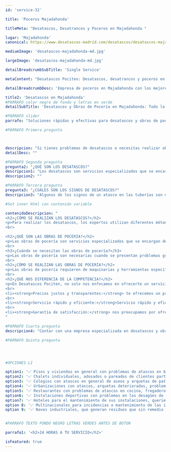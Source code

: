 ```yaml
---
id: 'service-32'

title: 'Poceros Majadahonda'

titleMeta: "Desatascos, Desatrancos y Poceros en Majadahonda "

lugar: 'Majadahonda'
canonical: https://www.desatascos-madrid.com/desatascos/desatascos-majadahonda

mediumImage: 'desatascos-majadahonda-md.jpg'

largeImage: 'desatascos-majadahonda-md.jpg'

detailBreadcrumbSubTitle: 'Single Service'

metaContent: "Desatascos Pociten: Desatascos, desatrancos y poceros en Majadahonda 🚰 Servicios eficientes y profesionales para tus atascos. ¡Llámanos! ☎️ 647 376 782"

detailBreadcrumbDesc: 'Empresa de poceros en Majadahonda con los mejores precios'

title2: 'Desatascos en Majadahonda'
#PARRAFO color negro de fondo y letras en verde
detailSubTitle: 'Desatascos y Obras de Pocería en Majadahonda: Todo lo que Necesitas Saber'

#PARRAFO slider
parrafo: "Soluciones rápidas y efectivas para desatascos y obras de pocería en Majadahonda con Desatascos Pociten"

#PARRAFO Primera pregunta



descripcion: "Si tienes problemas de desatascos o necesitas realizar obras de pocería en Majadahonda, no busques más. Desatascos Pociten es la empresa líder en soluciones de fontanería y pocería en la zona. Con años de experiencia en el sector, nuestros expertos están capacitados para brindarte el mejor servicio de manera rápida, eficiente y a un precio justo. En este artículo, te contamos todo lo que necesitas saber sobre desatascos y obras de pocería en Majadahonda."
detailDesc: ""

#PARRAFO Segunda pregunta
pregunta2: "¿QUÉ SON LOS DESATASCOS?"
descripcion1: "Los desatascos son servicios especializados que se encargan de limpiar y desobstruir las tuberías de cualquier sistema de saneamiento. Las tuberías pueden obstruirse por diferentes motivos, como acumulación de residuos, objetos extraños o mal uso del sistema. Los desatascos son realizados por expertos que utilizan maquinarias y herramientas específicas para resolver el problema."
descripcion2: ""

#PARRAFO Tercera pregunta
pregunta3: "¿CUÁLES SON LOS SIGNOS DE DESATASCOS?"
descripcion3: "Algunos de los signos de un atasco en las tuberías son malos olores, lentitud en el desagüe, ruidos extraños en las tuberías o incluso inundaciones. Es importante detectar estos signos a tiempo para evitar que el problema empeore."

#Set inner Html con contenido variable

contenidoDescripcion: "
<h2>¿CÓMO SE REALIZAN LOS DESATASCOS?</h2>
<p>Para realizar los desatascos, los expertos utilizan diferentes métodos y herramientas dependiendo de la naturaleza del problema. Algunos de los métodos más utilizados son la inspección de tuberías con cámaras, el uso de maquinarias para desobstruir las tuberías o la limpieza con agua a presión. Es importante contar con una empresa especializada y con experiencia para garantizar un trabajo eficiente y de calidad.</p>
<br>

<h2>¿QUÉ SON LAS OBRAS DE POCERÍA?</h2>
<p>Las obras de pocería son servicios especializados que se encargan de construir, reparar o renovar las redes de saneamiento y alcantarillado. Estos servicios pueden incluir la excavación de zanjas, la instalación de tuberías nuevas o la reparación de tuberías dañadas.</p>
<br>
<h3>¿Cuándo se necesitan las obras de pocería?</h3>
<p>Las obras de pocería son necesarias cuando se presentan problemas graves en las redes de saneamiento y alcantarillado, como roturas, fisuras o obstrucciones persistentes. También son necesarias para la renovación de sistemas antiguos o para la instalación de sistemas nuevos en zonas urbanas o rurales.</p>
<br>
<h2>¿CÓMO SE REALIZAN LAS OBRAS DE POCERÍA?</h2>
<p>Las obras de pocería requieren de maquinarias y herramientas específicas para realizar excavaciones y construcciones en el terreno. Es importante contar con expertos en el área para garantizar un trabajo seguro y de calidad. Los expertos en obras de pocería también pueden utilizar tecnología avanzada, como sistemas de control de calidad y georradar, para realizar un trabajo más eficiente.</p>
<br>
<h2>¿QUÉ NOS DIFERENCIA DE LA COMPETENCIA?</h2>
<p>En Desatascos Pociten, no solo nos enfocamos en ofrecerte un servicio de alta calidad y personalizado, sino que también nos distinguimos de la competencia por:</p>
<br>
<li><strong>Precios justos y transparentes:</strong> te ofrecemos un presupuesto detallado y sin costos ocultos.</li>
<br>
<li><strong>Servicio rápido y eficiente:</strong>Servicio rápido y eficiente: nuestro equipo está capacitado para brindarte soluciones rápidas y efectivas a cualquier problema en tu sistema de fontanería.</li>
<br>
<li><strong>Garantía de satisfacción:</strong> nos preocupamos por ofrecerte un servicio de calidad y que cubra tus necesidades, por lo que ofrecemos garantía de satisfacción en todos nuestros trabajos.</li>
"

#PARRAFO Cuarta pregunta
descripcion4: "Contar con una empresa especializada en desatascos y obras de pocería es fundamental para garantizar el correcto funcionamiento de las redes de saneamiento y alcantarillado en Majadahonda. Los expertos en la materia pueden realizar trabajos eficientes y de calidad utilizando maquinarias y herramientas específicas"

#PARRAFO Quinta pregunta




#OPCIONES LI

option1: '✅ Pisos y viviendas en general con problemas de atascos en bañeras, fregaderos o inodoros.'
option2: '✅ Chalets individuales, adosados o pareados de clientes particulares en general con problemas de atascos en arquetas de hojas o tierra. '
option3: '✅ Colegios con atascos en general de aseos y arquetas de patios.'
option4: '✅ Urbanizaciones con atascos, arquetas deterioradas, problemas de tuberías o bajantes.'
option5: '✅ Restaurantes con problemas de atascos en cocina, fregaderos o en los aseos de los clientes.'
option6: '✅ Instalaciones deportivas con problemas en los desagües de las piscina o vaciado de arquetas en los vestuarios.'
option7: '✅ Hoteles para el mantenimiento de sus instalaciones, queriendo dar siempre el mejor servicio a sus huéspedes.'
option 8: '✅ Multinacionales para incidencias o mantenimiento de las instalaciones distribuidas en sus oficinas.'
option 9: '✅ Naves industriales, que generan residuos que sin remedio se acumulan en sus arquetas produciendo atrancos.'


#PARRAFO TEXTO FONDO NEGRO LETRAS VERDES ANTES DE BOTON

parrafo1: '<h2>24 HORAS A TU SERVICIO</h2>'

isFeatured: true
---
```

